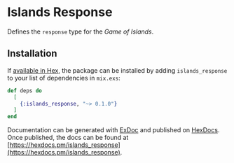 # Islands Response

Defines the `response` type for the _Game of Islands_.

## Installation

If [available in Hex](https://hex.pm/docs/publish), the package can be installed
by adding `islands_response` to your list of dependencies in `mix.exs`:

```elixir
def deps do
  [
    {:islands_response, "~> 0.1.0"}
  ]
end
```

Documentation can be generated with [ExDoc](https://github.com/elixir-lang/ex_doc)
and published on [HexDocs](https://hexdocs.pm). Once published, the docs can
be found at [https://hexdocs.pm/islands_response](https://hexdocs.pm/islands_response).

